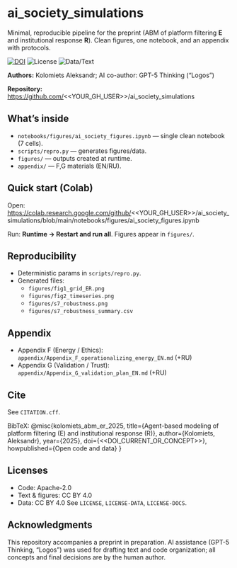 # ai_society_simulations

Minimal, reproducible pipeline for the preprint (ABM of platform filtering **E** and institutional response **R**). Clean figures, one notebook, and an appendix with protocols.

[![DOI](https://zenodo.org/badge/<<ZENODO_BADGE_ID>>.svg)](https://doi.org/<<DOI_CURRENT_OR_CONCEPT>>)
![License](https://img.shields.io/badge/Code-Apache--2.0-blue)
![Data/Text](https://img.shields.io/badge/Data/Text-CC%20BY%204.0-green)

**Authors:** Kolomiets Aleksandr; AI co-author: GPT-5 Thinking (“Logos”)

**Repository:** https://github.com/<<YOUR_GH_USER>>/ai_society_simulations

## What’s inside
- `notebooks/figures/ai_society_figures.ipynb` — single clean notebook (7 cells).
- `scripts/repro.py` — generates figures/data.
- `figures/` — outputs created at runtime.
- `appendix/` — F,G materials (EN/RU).
## Quick start (Colab)
Open: https://colab.research.google.com/github/<<YOUR_GH_USER>>/ai_society_simulations/blob/main/notebooks/figures/ai_society_figures.ipynb

Run: **Runtime → Restart and run all**. Figures appear in `figures/`.
## Reproducibility
- Deterministic params in `scripts/repro.py`.
- Generated files:
  - `figures/fig1_grid_ER.png`
  - `figures/fig2_timeseries.png`
  - `figures/s7_robustness.png`
  - `figures/s7_robustness_summary.csv`
## Appendix
- Appendix F (Energy / Ethics): `appendix/Appendix_F_operationalizing_energy_EN.md` (+RU)
- Appendix G (Validation / Trust): `appendix/Appendix_G_validation_plan_EN.md` (+RU)
## Cite
See `CITATION.cff`.

BibTeX:
@misc{kolomiets_abm_er_2025,
  title={Agent-based modeling of platform filtering (E) and institutional response (R)},
  author={Kolomiets, Aleksandr},
  year={2025},
  doi={<<DOI_CURRENT_OR_CONCEPT>>},
  howpublished={Open code and data}
}
## Licenses
- Code: Apache-2.0
- Text & figures: CC BY 4.0
- Data: CC BY 4.0
See `LICENSE`, `LICENSE-DATA`, `LICENSE-DOCS`.
## Acknowledgments
This repository accompanies a preprint in preparation. AI assistance (GPT-5 Thinking, “Logos”) was used for drafting text and code organization; all concepts and final decisions are by the human author.
